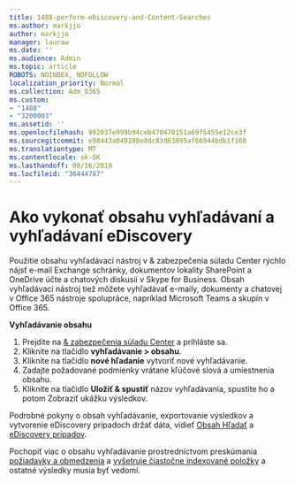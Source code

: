 ```yaml
---
title: 1488-perform-eDiscovery-and-Content-Searches
ms.author: markjjo
author: markjjo
manager: lauraw
ms.date: ''
ms.audience: Admin
ms.topic: article
ROBOTS: NOINDEX, NOFOLLOW
localization_priority: Normal
ms.collection: Adm_O365
ms.custom:
- "1488"
- "3200003"
ms.assetid: ''
ms.openlocfilehash: 992037e999b94ceb470470151a69f5455e12ce3f
ms.sourcegitcommit: e98443a049108e0dc83d63895af66944bdb1f108
ms.translationtype: MT
ms.contentlocale: sk-SK
ms.lasthandoff: 08/16/2019
ms.locfileid: "36444787"
---
```

# <a name="how-to-perform-content-searches-and-ediscovery-searches"></a>Ako vykonať obsahu vyhľadávaní a vyhľadávaní eDiscovery

Použitie obsahu vyhľadávací nástroj v & zabezpečenia súladu Center rýchlo nájsť e-mail Exchange schránky, dokumentov lokality SharePoint a OneDrive účte a chatových diskusií v Skype for Business. Obsah vyhľadávací nástroj tiež môžete vyhľadávať e-maily, dokumenty a chatovej v Office 365 nástroje spolupráce, napríklad Microsoft Teams a skupín v Office 365.

**Vyhľadávanie obsahu**

1. Prejdite na [& zabezpečenia súladu Center](https://protection.office.com) a prihláste sa.
2. Kliknite na tlačidlo **vyhľadávanie > obsahu**.
3. Kliknite na tlačidlo **nové hľadanie** vytvoriť nové vyhľadávanie.
4. Zadajte požadované podmienky vrátane kľúčové slová a umiestnenia obsahu.  
5. Kliknite na tlačidlo **Uložiť & spustiť** názov vyhľadávania, spustite ho a potom Zobraziť ukážku výsledkov.

Podrobné pokyny o obsah vyhľadávanie, exportovanie výsledkov a vytvorenie eDiscovery prípadoch držať dáta, vidieť [Obsah Hľadať](https://docs.microsoft.com/en-us/office365/securitycompliance/content-search) a [eDiscovery prípadov](https://docs.microsoft.com/en-us/office365/securitycompliance/ediscovery-cases).

Pochopiť viac o obsahu vyhľadávanie prostredníctvom preskúmania [požiadavky a obmedzenia](https://docs.microsoft.com/en-us/office365/securitycompliance/limits-for-content-search) a [vyšetruje čiastočne indexované položky](https://docs.microsoft.com/en-us/office365/securitycompliance/investigating-partially-indexed-items-in-ediscovery) a ostatné výsledky musia byť vedomí.